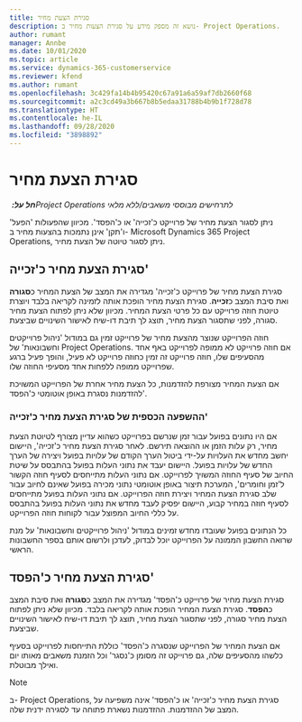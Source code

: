 ```yaml
---
title: סגירת הצעת מחיר
description: נושא זה מספק מידע על סגירת הצעות מחיר ב- Project Operations.
author: rumant
manager: Annbe
ms.date: 10/01/2020
ms.topic: article
ms.service: dynamics-365-customerservice
ms.reviewer: kfend
ms.author: rumant
ms.openlocfilehash: 3c429fa14b4b95420c67a91a6a59af7db2660f68
ms.sourcegitcommit: a2c3cd49a3b667b8b5edaa31788b4b9b1f728d78
ms.translationtype: HT
ms.contentlocale: he-IL
ms.lasthandoff: 09/28/2020
ms.locfileid: "3898892"
---
```

# <a name="close-a-quote"></a>סגירת הצעת מחיר

_**חל על:** ‏Project Operations לתרחישים מבוססי משאבים/ללא מלאי_

ניתן לסגור הצעת מחיר של פרוייקט כ'זכייה' או כ'הפסד'. מכיוון שהפעולות 'הפעל' ו'תקן' אינן נתמכות בהצעות מחיר ב- Microsoft Dynamics 365 Project Operations, ניתן לסגור טיוטה של הצעת מחיר.

## <a name="close-a-quote-as-won"></a>סגירת הצעת מחיר כ'זכייה'

סגירת הצעת מחיר של פרוייקט כ'זכייה' מגדירה את המצב של הצעת המחיר כ**סגורה** ואת סיבת המצב כ**זכייה**. סגירת הצעת מחיר הופכת אותה לזמינה לקריאה בלבד ויוצרת טיוטת חוזה פרוייקט עם כל פרטי הצעת המחיר. מכיוון שלא ניתן לפתוח הצעת מחיר סגורה, לפני שתסגור הצעת מחיר, תוצג לך תיבת דו-שיח לאישור השינויים שביצעת.

חוזה הפרוייקט שנוצר מהצעת מחיר של פרוייקט זמין גם במודול 'ניהול פרוייקטים וחשבונאות' של Project Operations. אם חוזה פרוייקט לא ממופה לפרוייקט באף אחד מהסעיפים שלו, חוזה פרוייקט זה זמין כחוזה פרוייקט לא פעיל, והופך פעיל ברגע שפרוייקט ממופה ללפחות אחד מסעיפי החוזה שלו.

אם הצעת המחיר מצורפת להזדמנות, כל הצעת מחיר אחרת של הפרוייקט המשויכת להזדמנות נסגרת באופן אוטומטי כ'הפסד'.

### <a name="financial-impact-of-closing-a-quote-as-won"></a>ההשפעה הכספית של סגירת הצעת מחיר כ'זכייה'

אם היו נתונים בפועל עבור זמן שנרשם בפרוייקט כשהוא עדיין מצורף לטיוטת הצעת מחיר, רק עלות הזמן או ההוצאה תירשם. לאחר סגירת הצעת מחיר כ'זכייה', היישום יחשב מחדש את העלויות על-ידי ביטול הערך הקודם של עלויות בפועל ויצירה של הערך החדש של עלויות בפועל. היישום יעבד את נתוני העלות בפועל בהתבסס על שיטת החיוב של סעיף החוזה המשויך לפרוייקט. אם נתוני העלות מתייחסים לסעיף חוזה הקשור ל'זמן וחומרים', המערכת תיצור באופן אוטומטי נתוני מכירה בפועל שאינם לחיוב עבור שלב סגירת הצעת המחיר ויצירת חוזה הפרוייקט. אם נתוני העלות בפועל מתייחסים לסעיף חוזה במחיר קבוע, היישום יפסיק לעבד מחדש את נתוני העלות בפועל בהתבסס על כללי החיוב המפוצל עבור לקוחות חוזה הפרוייקט.

כל הנתונים בפועל‬ שעובדו מחדש זמינים במודול 'ניהול פרוייקטים וחשבונאות' על מנת שרואה החשבון הממונה על הפרוייקט יוכל לבדוק, לעדכן ולרשום אותם בספר החשבונות הראשי. 

## <a name="close-a-quote-as-lost"></a>סגירת הצעת מחיר כ'הפסד'

סגירת הצעת מחיר של פרוייקט כ'הפסד' מגדירה את המצב כ**סגורה** ואת סיבת המצב כ**הפסד**. סגירת הצעת המחיר הופכת אותה לקריאה בלבד. מכיוון שלא ניתן לפתוח הצעת מחיר סגורה, לפני שתסגור הצעת מחיר, תוצג לך תיבת דו-שיח לאישור השינויים שביצעת.

אם הצעת המחיר של הפרוייקט שנסגרה כ'הפסד' כוללת התייחסות לפרוייקט בסעיף כלשהו מהסעיפים שלה, גם פרוייקט זה מסומן כ'נסגר' וכל הזמנת משאבים מאותו יום ואילך מבוטלת.

> [!NOTE]
> ב- Project Operations, סגירת הצעת מחיר כ'זכייה' או כ'הפסד' אינה משפיעה על המצב של ההזדמנות. ההזדמנות נשארת פתוחה עד לסגירה ידנית שלה.
